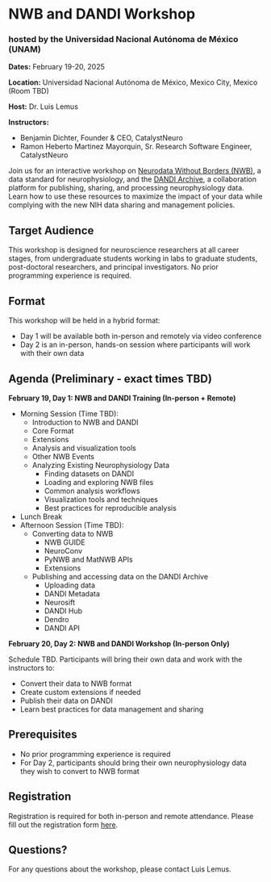 # NWB and DANDI Workshop
### hosted by the Universidad Nacional Autónoma de México (UNAM)

**Dates:** February 19-20, 2025

**Location:** Universidad Nacional Autónoma de México, Mexico City, Mexico (Room TBD)

**Host:** Dr. Luis Lemus

**Instructors:**
* Benjamin Dichter, Founder & CEO, CatalystNeuro
* Ramon Heberto Martinez Mayorquin, Sr. Research Software Engineer, CatalystNeuro

Join us for an interactive workshop on [Neurodata Without Borders (NWB)](https://nwb.org), a data standard for neurophysiology, and the [DANDI Archive](https://dandiarchive.org), a collaboration platform for publishing, sharing, and processing neurophysiology data. Learn how to use these resources to maximize the impact of your data while complying with the new NIH data sharing and management policies.

## Target Audience
This workshop is designed for neuroscience researchers at all career stages, from undergraduate students working in labs to graduate students, post-doctoral researchers, and principal investigators. No prior programming experience is required.

## Format
This workshop will be held in a hybrid format:
- Day 1 will be available both in-person and remotely via video conference
- Day 2 is an in-person, hands-on session where participants will work with their own data

## Agenda (Preliminary - exact times TBD)

**February 19, Day 1: NWB and DANDI Training (In-person + Remote)**

* Morning Session (Time TBD):
  * Introduction to NWB and DANDI
  * Core Format
  * Extensions
  * Analysis and visualization tools
  * Other NWB Events
  * Analyzing Existing Neurophysiology Data
    * Finding datasets on DANDI
    * Loading and exploring NWB files
    * Common analysis workflows
    * Visualization tools and techniques
    * Best practices for reproducible analysis
* Lunch Break
* Afternoon Session (Time TBD):
  * Converting data to NWB
    * NWB GUIDE
    * NeuroConv
    * PyNWB and MatNWB APIs
    * Extensions
  * Publishing and accessing data on the DANDI Archive
    * Uploading data
    * DANDI Metadata
    * Neurosift
    * DANDI Hub
    * Dendro
    * DANDI API

**February 20, Day 2: NWB and DANDI Workshop (In-person Only)**

Schedule TBD. Participants will bring their own data and work with the instructors to:
* Convert their data to NWB format
* Create custom extensions if needed
* Publish their data on DANDI
* Learn best practices for data management and sharing

## Prerequisites
* No prior programming experience is required
* For Day 2, participants should bring their own neurophysiology data they wish to convert to NWB format

## Registration
Registration is required for both in-person and remote attendance. Please fill out the registration form [here](https://docs.google.com/forms/d/e/1FAIpQLSdJ_CkRdeN02v1oU5SQFfhJ-v7MtkAna_OfAL7FmYjDqpdYrQ/viewform?usp=preview).

## Questions?
For any questions about the workshop, please contact Luis Lemus.
